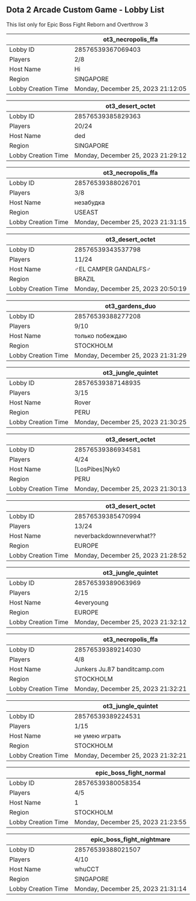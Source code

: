 ## Dota 2 Arcade Custom Game - Lobby List

This list only for Epic Boss Fight Reborn and Overthrow 3

|  | ot3_necropolis_ffa |
| ------ | ------ |
| Lobby ID | 28576539367069403 |
| Players | 2/8 |
| Host Name | Hi |
| Region | SINGAPORE |
| Lobby Creation Time | Monday, December 25, 2023 21:12:05 |


|  | ot3_desert_octet |
| ------ | ------ |
| Lobby ID | 28576539385829363 |
| Players | 20/24 |
| Host Name | ded |
| Region | SINGAPORE |
| Lobby Creation Time | Monday, December 25, 2023 21:29:12 |


|  | ot3_necropolis_ffa |
| ------ | ------ |
| Lobby ID | 28576539388026701 |
| Players | 3/8 |
| Host Name | незабудка |
| Region | USEAST |
| Lobby Creation Time | Monday, December 25, 2023 21:31:15 |


|  | ot3_desert_octet |
| ------ | ------ |
| Lobby ID | 28576539343537798 |
| Players | 11/24 |
| Host Name | ♂EL CAMPER GANDALFS♂ |
| Region | BRAZIL |
| Lobby Creation Time | Monday, December 25, 2023 20:50:19 |


|  | ot3_gardens_duo |
| ------ | ------ |
| Lobby ID | 28576539388277208 |
| Players | 9/10 |
| Host Name | только побеждаю |
| Region | STOCKHOLM |
| Lobby Creation Time | Monday, December 25, 2023 21:31:29 |


|  | ot3_jungle_quintet |
| ------ | ------ |
| Lobby ID | 28576539387148935 |
| Players | 3/15 |
| Host Name | Rover |
| Region | PERU |
| Lobby Creation Time | Monday, December 25, 2023 21:30:25 |


|  | ot3_desert_octet |
| ------ | ------ |
| Lobby ID | 28576539386934581 |
| Players | 4/24 |
| Host Name | [LosPibes]Nyk0 |
| Region | PERU |
| Lobby Creation Time | Monday, December 25, 2023 21:30:13 |


|  | ot3_desert_octet |
| ------ | ------ |
| Lobby ID | 28576539385470994 |
| Players | 13/24 |
| Host Name | neverbackdownneverwhat?? |
| Region | EUROPE |
| Lobby Creation Time | Monday, December 25, 2023 21:28:52 |


|  | ot3_jungle_quintet |
| ------ | ------ |
| Lobby ID | 28576539389063969 |
| Players | 2/15 |
| Host Name | 4everyoung |
| Region | EUROPE |
| Lobby Creation Time | Monday, December 25, 2023 21:32:12 |


|  | ot3_necropolis_ffa |
| ------ | ------ |
| Lobby ID | 28576539389214030 |
| Players | 4/8 |
| Host Name | Junkers Ju.87 banditcamp.com |
| Region | STOCKHOLM |
| Lobby Creation Time | Monday, December 25, 2023 21:32:21 |


|  | ot3_jungle_quintet |
| ------ | ------ |
| Lobby ID | 28576539389224531 |
| Players | 1/15 |
| Host Name | не умею играть |
| Region | STOCKHOLM |
| Lobby Creation Time | Monday, December 25, 2023 21:32:21 |


|  | epic_boss_fight_normal |
| ------ | ------ |
| Lobby ID | 28576539380058354 |
| Players | 4/5 |
| Host Name | 1 |
| Region | STOCKHOLM |
| Lobby Creation Time | Monday, December 25, 2023 21:23:55 |


|  | epic_boss_fight_nightmare |
| ------ | ------ |
| Lobby ID | 28576539388021507 |
| Players | 4/10 |
| Host Name | whuCCT |
| Region | SINGAPORE |
| Lobby Creation Time | Monday, December 25, 2023 21:31:14 |


